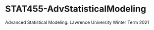 # STAT455-AdvStatisticalModeling
Advanced Statistical Modeling: Lawrence University Winter Term 2021
